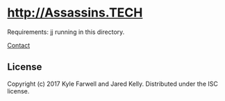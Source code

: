 # http://Assassins.TECH

Requirements: [jj](https://github.com/contyk/jj) running in this directory.

[Contact](mailto:gelato@vfemail.net)

## License
Copyright (c) 2017 Kyle Farwell and Jared Kelly. Distributed under the ISC license.
